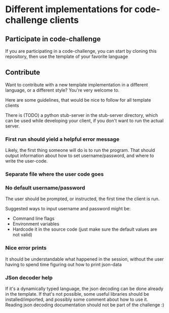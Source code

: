 # Different implementations for code-challenge clients

## Participate in code-challenge

If you are participating in a code-challenge, you can start by cloning this repository, then use the template of your favorite language

 ## Contribute
 
  Want to contribute with a new template implementation in a different language, or a different style? You're very welcome to.
  
  Here are some guidelines, that would be nice to follow for all template clients
  
  There is (TODO) a python stub-server in the stub-server directory, which can be used while developing your client, if you don't want to run the actual server.
  
  ### First run should yield a helpful error message
  
Likely, the first thing someone will do is to run the program. That should output information about how to set username/password, and where to write the user-code.
  
  ### Separate file where the user code goes
  
  ### No default username/password
  
  The user should be prompted, or instructed, the first time the client is run.
  
  Suggested ways to input username and password might be:
  
  * Command line flags
  * Environment variables
  * Hardcode it in the source code (just make sure the default values are not valid)
  
  ### Nice error prints
  
  It should be understandable what happened in the session, without the user having to spend time figuring out how to print json-data
  
  ### JSon decoder help
  
  If it's a dynamically typed language, the json decoding can be done already in the template. 
  If that's not possible, some useful libraries should be installed/imported, and possibly some comment about how to use it.
  Reading json decoding documentation should not be part of the challenge :)